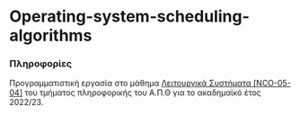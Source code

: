 # Operating-system-scheduling-algorithms

### Πληροφορίες 
Προγραμματιστική εργασία στο μάθημα [Λειτουργικά Συστήματα [NCO-05-04]](https://elearning.auth.gr/course/view.php?id=8119) του τμήματος πληροφορικής του Α.Π.Θ για το ακαδημαϊκό έτος 2022/23. <br />

